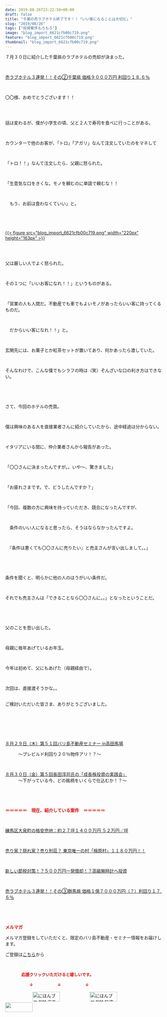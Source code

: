 ```yaml
---
date: 2019-08-26T23:22:50+09:00
draft: false
title: "千葉の売ラブホテル終了です！！「いい客になることは大切だ」"
slug: "2019/08/26"
tags: ["投資案件もろもろ"]
image: "blog_import_6621cfb00c719.png"
feature: "blog_import_6621cfb00c719.png"
thumbnail: "blog_import_6621cfb00c719.png"
---
```

<p>７月３０日に紹介した千葉県のラブホテルの売却が決まった。</p><p> </p><p><a href="entry-12499583728.html" target="_blank">売ラブホテル３連発！！その②千葉県 価格９０００万円 利回り１８.６％</a></p><p> </p><p>〇〇様、おめでとうございます！！</p><p> </p><p><br/>話は変わるが、僕が小学生の頃、父と２人で寿司を食べに行っことがある。</p><p> </p><p>カウンターで他のお客が、「トロ」「アガリ」なんて注文していたのをマネして</p><p> </p><p>「トロ！！」なんて注文したら、父親に怒られた。</p><p> </p><p>「生意気な口をきくな。モノを頼むのに単語で頼むな！！</p><p> </p><p>　もう、お前は食わなくていい」と。</p><p> </p><p> </p><p><a href="blog_import_6621cfb00c719.png">{{< figure src="blog_import_6621cfb00c719.png" width="220px" height="163px" >}}</a></p><p> </p><p><br/>父は厳しい人でよく怒られた。</p><p> </p><p>その１つに「いいお客になれ！！」というものがある。</p><p> </p><p>「営業の人も人間だ。不動産でも車でもよいモノがあったらいい客に持ってくるものだ。</p><p> </p><p>　だからいい客になれ！！」と。</p><p> </p><p>玄関先には、お菓子とか紅茶セットが置いてあり、何かあったら渡していた。</p><p> </p><p>そんなわけで、こんな僕でもシラフの時は（笑）ぞんざいな口の利き方はできない。</p><p> </p><p> </p><p>さて、今回のホテルの売買。</p><p> </p><p>僕は興味のある人を直接業者さんに紹介していたから、途中経過は分からない。</p><p> </p><p>イタリアにいる間に、仲介業者さんから報告があった。</p><p> </p><p>「〇〇さんに決まったんですが。。いや～、驚きました」</p><p> </p><p>「お疲れさまです。で、どうしたんですか？」</p><p> </p><p>「今回、複数の方に興味を持っていただき、競合になったんですが、</p><p> </p><p>　条件のいい人になると思ったら、そうはならなかったんですよ。</p><p> </p><p>　『条件は悪くても〇〇さんに売りたい』と売主さんが言い出しまして。。」</p><p> </p><p> </p><p>条件を聞くと、明らかに他の人のほうがいい条件だ。</p><p> </p><p>それでも売主さんは「できることなら〇〇さんに。。」となったということだ。</p><p> </p><p> </p><p>父のことを思い出した。</p><p> </p><p>母親に毎年あげているお年玉。</p><p> </p><p>今年は初めて、父にもあげた（母親経由で）。</p><p> </p><p>次回は、直接渡そうかな。。</p><p><br/>ご検討いただいた皆さま、ありがとうございました。</p><p> </p><p> </p><p> </p><p><a href="entry-12507201622.html" target="_blank">８月２９日（木）第５１回バリ島不動産セミナー in高田馬場</a></p><p>　　　～プレビルド利回り２０％物件アリ！？～</p><p> </p><p><a href="entry-12507160664.html" target="_blank">８月３０日（金）第５回長田淳司氏の「成長株投資の実践会」</a><br/>　　　～下がっている今、どの銘柄をいくらで仕込むか！？～</p><p> </p><p> </p><p><span style="font-weight: bold;"><span style="color: rgb(255, 0, 0);">＝＝＝＝＝　現在、紹介している案件　＝＝＝＝＝</span></span></p><p> </p><p><a href="entry-12499861777.html" target="_blank">練馬区大泉町の格安売地：約２７坪１４００万円 ５２万円／坪</a></p><p> </p><p><a href="entry-12500415311.html" target="_blank">売り家？隠れ家？売り別荘？ 東京唯一の村「檜原村」１１８０万円！！</a></p><p> </p><p><a href="entry-12492433937.html" target="_blank">新しい節税対策！？５００万円一発償却！？高級腕時計へ投資</a></p><p> </p><p><a href="entry-12504218353.html" target="_blank">売ラブホテル３連発！！その③群馬県 価格１億７０００万円（？）利回り１７.６％</a></p><p> </p><p> </p><p><span style="font-weight: bold;"><span style="color: rgb(255, 0, 0);">メルマガ</span></span></p><p>メルマガ登録をしていただくと、限定のバリ島不動産・セミナー情報をお届けします。</p><p>ご登録は<a href="f9eeVI" target="_blank">こちら</a>から</p><p style="text-align: center;"> </p><p><font color="#ff0000" size="2"><strong>　　　　応援クリックいただけると嬉しいです。</strong></font></p><p><font color="#ff0000" size="2"><strong>　　　　　　↓　　　　　　↓　　　　　　↓</strong></font></p><p><a href="ranking.html?p_cid=01260127" id="&amp;blogmura_banner"><img alt="にほんブログ村 海外生活ブログ バリ島情報へ" border="0" height="31" src="data:image/svg+xml;charset=utf-8,%3Csvg%20xmlns%3D%22http%3A%2F%2Fwww.w3.org%2F2000%2Fsvg%22%20title%3D%22Placeholder%20for%20Images%22%20role%3D%22presentation%22%20viewBox%3D%220%200%2088%2031%22%20%2F%3E" width="88" data-src="//overseas.blogmura.com/bali/img/bali88_31.gif" style="aspect-ratio: auto 88 / 31;"/><noscript><img alt="にほんブログ村 海外生活ブログ バリ島情報へ" border="0" height="31" src="//overseas.blogmura.com/bali/img/bali88_31.gif" width="88"></noscript></a>  <a href="ranking.html?p_cid=01260127" id="&amp;blogmura_banner"><img alt="にほんブログ村 投資ブログ 不動産投資へ" border="0" height="31" src="data:image/svg+xml;charset=utf-8,%3Csvg%20xmlns%3D%22http%3A%2F%2Fwww.w3.org%2F2000%2Fsvg%22%20title%3D%22Placeholder%20for%20Images%22%20role%3D%22presentation%22%20viewBox%3D%220%200%2088%2031%22%20%2F%3E" width="88" data-src="//investment.blogmura.com/hudousantoushi/img/hudousantoushi88_31.gif" style="aspect-ratio: auto 88 / 31;"/><noscript><img alt="にほんブログ村 投資ブログ 不動産投資へ" border="0" height="31" src="//investment.blogmura.com/hudousantoushi/img/hudousantoushi88_31.gif" width="88"></noscript></a> <a href="link.php?1804582" title="人気ブログランキングへ"><img border="0" height="31" src="data:image/svg+xml;charset=utf-8,%3Csvg%20xmlns%3D%22http%3A%2F%2Fwww.w3.org%2F2000%2Fsvg%22%20title%3D%22Placeholder%20for%20Images%22%20role%3D%22presentation%22%20viewBox%3D%220%200%2088%2031%22%20%2F%3E" width="88" data-src="https://blog.with2.net/img/banner/banner_22.gif" style="aspect-ratio: auto 88 / 31;"/><noscript><img border="0" height="31" src="https://blog.with2.net/img/banner/banner_22.gif" width="88"></noscript></a></p>

